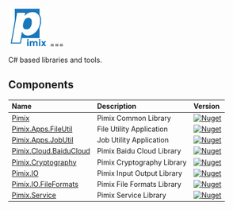 <img src="resources/Pimix.png?raw=true" width="80" height="80">
===

C# based libraries and tools.

Components
---

|Name|Description|Version|
|:--|:--|:--|
|[Pimix](src/Pimix/README.md)|Pimix Common Library|[![Nuget](https://img.shields.io/nuget/v/Pimix.svg)](http://nuget.org/packages/Pimix)|
|[Pimix.Apps.FileUtil](src/Pimix.Apps.FileUtil/README.md)|File Utility Application|[![Nuget](https://img.shields.io/nuget/v/Pimix.Apps.FileUtil.svg)](http://nuget.org/packages/Pimix.Apps.FileUtil)|
|[Pimix.Apps.JobUtil](src/Pimix.Apps.JobUtil/README.md)|Job Utility Application|[![Nuget](https://img.shields.io/nuget/v/Pimix.Apps.JobUtil.svg)](http://nuget.org/packages/Pimix.Apps.JobUtil)|
|[Pimix.Cloud.BaiduCloud](src/Pimix.Cloud.BaiduCloud/README.md)|Pimix Baidu Cloud Library|[![Nuget](https://img.shields.io/nuget/v/Pimix.Cloud.BaiduCloud.svg)](http://nuget.org/packages/Pimix.Cloud.BaiduCloud)|
|[Pimix.Cryptography](src/Pimix.Cryptography/README.md)|Pimix Cryptography Library|[![Nuget](https://img.shields.io/nuget/v/Pimix.Cryptography.svg)](http://nuget.org/packages/Pimix.Cryptography)
|[Pimix.IO](src/Pimix.IO/README.md)|Pimix Input Output Library|[![Nuget](https://img.shields.io/nuget/v/Pimix.IO.svg)](http://nuget.org/packages/Pimix.IO)
|[Pimix.IO.FileFormats](src/Pimix.IO.FileFormats/README.md)|Pimix File Formats Library|[![Nuget](https://img.shields.io/nuget/v/Pimix.IO.FileFormats.svg)](http://nuget.org/packages/Pimix.IO.FileFormats)|
|[Pimix.Service](src/Pimix.Service/README.md)|Pimix Service Library|[![Nuget](https://img.shields.io/nuget/v/Pimix.Service.svg)](http://nuget.org/packages/Pimix.Service)|
